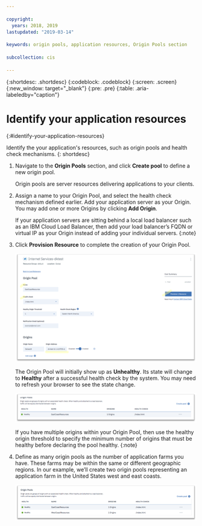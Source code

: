 ```yaml
---

copyright:
  years: 2018, 2019
lastupdated: "2019-03-14"

keywords: origin pools, application resources, Origin Pools section

subcollection: cis

---
```


{:shortdesc: .shortdesc}
{:codeblock: .codeblock}
{:screen: .screen}
{:new_window: target="_blank"}
{:pre: .pre}
{:table: .aria-labeledby="caption"}

# Identify your application resources
{:#identify-your-application-resources}

Identify the your application's resources, such as origin pools and health check mechanisms.
{: shortdesc}

1. Navigate to the **Origin Pools** section, and click **Create pool** to define a new origin pool.

   Origin pools are server resources delivering applications to your clients.

2. Assign a name to your Origin Pool, and select the health check mechanism defined earlier. Add your application server as your Origin. You may add one or more Origins by clicking **Add Origin**.

   If your application servers are sitting behind a local load balancer such as an IBM Cloud Load Balancer, then add your load balancer’s FQDN or virtual IP as your Origin instead of adding your individual servers.
   {:note}

3. Click **Provision Resource** to complete the creation of your Origin Pool.  

   ![IMAGE](images/reliability8.png)

   The Origin Pool will initially show up as **Unhealthy**. Its state will change to **Healthy** after a successful health check by the system. You may need to refresh your browser to see the state change.

   ![IMAGE](images/reliability9.png)

   If you have multiple origins within your Origin Pool, then use the healthy origin threshold to specify the minimum number of origins that must be healthy before declaring the pool healthy.
   {:note}

4. Define as many origin pools as the number of application farms you have. These farms may be within the same or different
geographic regions. In our example, we’ll create two origin pools representing an application farm in the United States west and east coasts.

   ![IMAGE](images/reliability10.png)
